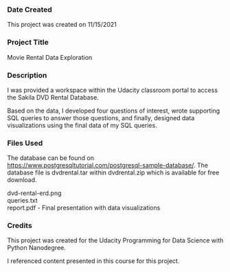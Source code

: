 ### Date Created
This project was created on 11/15/2021

### Project Title
Movie Rental Data Exploration

### Description
I was provided a workspace within the Udacity classroom portal to access the Sakila DVD Rental Database.

Based on the data, I developed four questions of interest, wrote supporting SQL queries to answer those questions, and finally, designed data visualizations using the final data of my SQL queries.

### Files Used
The database can be found on https://www.postgresqltutorial.com/postgresql-sample-database/. The database file is dvdrental.tar within dvdrental.zip which is available for free download.

dvd-rental-erd.png  
queries.txt  
report.pdf - Final presentation with data visualizations

### Credits
This project was created for the Udacity Programming for Data Science with Python Nanodegree.

I referenced content presented in this course for this project.

